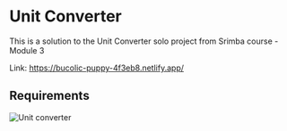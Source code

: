 # **Unit Converter**

This is a solution to the Unit Converter solo project from Srimba course - Module 3

Link: https://bucolic-puppy-4f3eb8.netlify.app/

## Requirements
![Unit converter](https://github.com/JosefKorba/Unit-converter/assets/123871865/41167a81-d7d6-4700-bb11-41dd85f6f57c)

